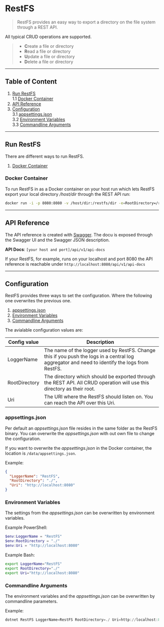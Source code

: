 # RestFS

>RestFS provides an easy way to export a directory on the file system through a REST API.

All typical CRUD operations are supported.

>- **C**reate a file or directory
>- **R**ead a file or directory
>- **U**pdate a file or directory
>- **D**elete a file or directory

___

## Table of Content

 1. [Run RestFS](#run-restfs)  
  1.1 [Docker Container](#docker-container)  
 2. [API Reference](#api-reference)
 3. [Configuration](#configuration)  
  3.1 [appsettings.json](#appsettingsjson)  
  3.2 [Environment Variables](#environment-variables)  
  3.3 [Commandline Arguments](#commandline-arguments)
___

## Run RestFS

There are different ways to run RestFS.

 1. [Docker Container](#docker-container)  

### Docker Container

To run RestFS in as a Docker container on your host run which lets RestFS export your local directory */host/dir* through the REST API run:

```bash
docker run -i -p 8080:8080 -v /host/dir:/restfs/dir -e=RootDirectory=/restfs/dir secana/restfs:latest
```

___

## API Reference

The API reference is created with [Swagger](www.swagger.io). The docu is exposed through the Swagger UI and the Swagger JSON description.

**API Docs**: `[your host and port]/api/v1/api-docs`

If your RestFS, for example, runs on your localhost and port 8080 the API reference is reachable under `http://localhost:8080/api/v1/api-docs`

___

## Configuration

RestFS provides three ways to set the configuration. Where the following one overwrites the previous one.

 1. [appsettings.json](#appsettingsjson)  
 2. [Environment Variables](#environment-variables)  
 3. [Commandline Arguments](#commandline-arguments)

The avialable configuration values are:

|Config value | Description |
|-------------|-------------|
|LoggerName   |The name of the logger used by RestFS. Change this if you push the logs in a central log aggregator and need to identify the logs from RestFS. |
|RootDirectory|The directory which should be exported through the REST API. All CRUD operation will use this directory as their root. |
|Uri          |The URI where the RestFS should listen on. You can reach the API over this Uri. |

### appsettings.json

Per default an *appsettings.json* file resides in the same folder as the RestFS binary. You can overwrite the *appsettings.json* with out own file to change the configuration.

If you want to overwrite the *appsettings.json* in the Docker container, the location is `/data/appsettings.json`.

Example:

```json
{
  "LoggerName": "RestFS",
  "RootDirectory": "./",
  "Uri": "http://localhost:8080"
}
```

### Environment Variables

The settings from the *appsettings.json* can be overwritten by environment variables.

Example PowerShell:

```powershell
$env:LoggerName = "RestFS"
$env:RootDirectory = "./"
$env:Uri = "http://localhost:8080"
```

Example Bash:

```bash
export LoggerName="RestFS"
export RootDirectory="./"
export Uri="http://localhost:8080"
```

### Commandline Arguments

The environment variables and the *appsettings.json* can be overwritten by commandline parameters.

Example:

```powershell
dotnet RestFS LoggerName=RestFS RootDirectory=./ Uri=http://localhost:8080
```